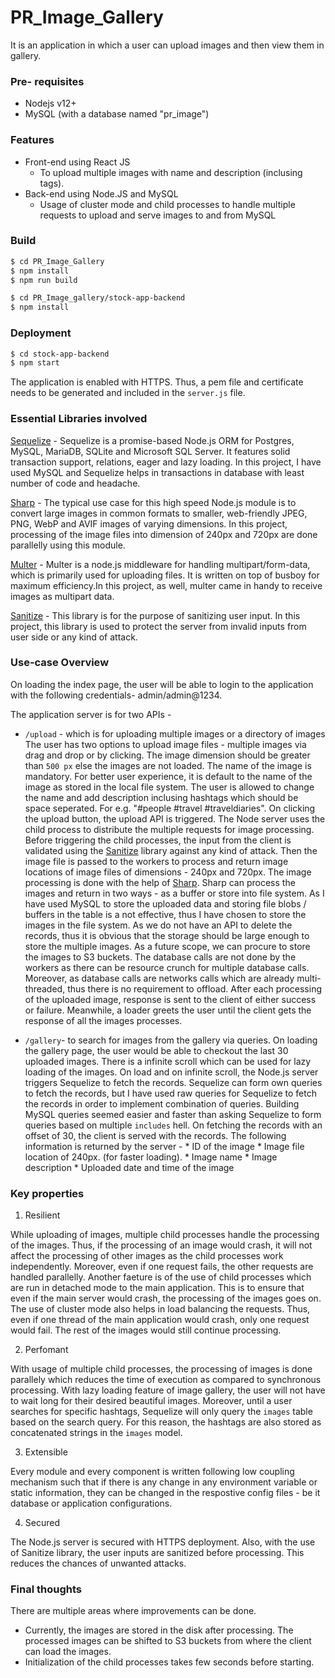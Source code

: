# PR_Image_Gallery
It is an application in which a user can upload images and then view them in gallery.

### Pre- requisites
- Nodejs v12+
- MySQL (with a database named "pr_image")
 

### Features
- Front-end using React JS 
    - To upload multiple images with name and description (inclusing tags).
- Back-end using Node.JS and MySQL
    - Usage of cluster mode and child processes to handle multiple requests to upload and serve images to and from MySQL

### Build
```sh
$ cd PR_Image_Gallery
$ npm install
$ npm run build
```
```sh
$ cd PR_Image_gallery/stock-app-backend
$ npm install
```

### Deployment
```sh
$ cd stock-app-backend
$ npm start
```
The application is enabled with HTTPS. Thus, a pem file and certificate needs to be generated and included in the  `server.js` file.

### Essential Libraries involved
[Sequelize](https://sequelize.org/) - Sequelize is a promise-based Node.js ORM for Postgres, MySQL, MariaDB, SQLite and Microsoft SQL Server. It features solid transaction support, relations, eager and lazy loading. In this project, I have used MySQL and Sequelize helps in transactions in database with least number of code and headache.

[Sharp](https://www.npmjs.com/package/sharp) - The typical use case for this high speed Node.js module is to convert large images in common formats to smaller, web-friendly JPEG, PNG, WebP and AVIF images of varying dimensions. In this project, processing of the image files into dimension of 240px and 720px are done parallelly using this module. 

[Multer](https://www.npmjs.com/package/multer) - Multer is a node.js middleware for handling multipart/form-data, which is primarily used for uploading files. It is written on top of busboy for maximum efficiency.In this project, as well, multer came in handy to receive images as multipart data.

[Sanitize](https://www.npmjs.com/package/sanitize) - This library is for the purpose of sanitizing user input. In this project, this library is used to protect the server from invalid inputs from user side or any kind of attack.

### Use-case Overview
On loading the index page, the user will be able to login to the application with the following credentials- admin/admin@1234.

The application server is for two APIs - 
* `/upload` - which is for uploading multiple images or a directory of images
The user has two options to upload image files - multiple images via drag and drop or by clicking. The image dimension should be greater than `500 px` else the images are not loaded. The name of the image is mandatory. For better user experience, it is default to the name of the image as stored in the local file system. The user is allowed to change the name and add description inclusing hashtags which should be space seperated. For e.g. "#people #travel #traveldiaries". On clicking the upload button, the upload API is triggered. 
The Node server uses the child process to distribute the multiple requests for image processing. Before triggering the child processes, the input from the client is validated using the [Sanitize]() library against any kind of attack. Then the image file is passed to the workers to process and return image locations of image files of dimensions - 240px and 720px. The image processing is done with the help of [Sharp](). Sharp can process the images and return in two ways - as a buffer or store into file system. As I have used MySQL to store the uploaded data and storing file blobs / buffers in the table is a not effective, thus I have chosen to store the images in the file system. As we do not have an API to delete the records, thus it is obvious that the storage should be large enough to store the multiple images. As a future scope, we can procure to store the images to S3 buckets.
The database calls are not done by the workers as there can be resource crunch for multiple database calls. Moreover, as database calls are networks calls which are already multi-threaded, thus there is no requirement to offload.
After each processing of the uploaded image, response is sent to the client of either success or failure.
Meanwhile, a loader greets the user until the client gets the response of all the images processes. 


* `/gallery`- to search for images from the gallery via queries. 
On loading the gallery page, the user would be able to checkout the last 30 uploaded images. There is a infinite scroll which can be used for lazy loading of the images. 
On load and on infinite scroll, the Node.js server triggers Sequelize to fetch the records. Sequelize can form own queries to fetch the records, but I have used raw queries for Sequelize to fetch the records in order to implement combination of queries. Building MySQL queries seemed easier and faster than asking Sequelize to form queries based on multiple `includes` hell. On fetching the records with an offset of 30, the client is served with the records. The following information is returned by the server -
        * ID of the image
        * Image file location of 240px. (for faster loading).
        * Image name
        * Image description
        * Uploaded date and time of the image

### Key properties
1. Resilient 

While uploading of images, multiple child processes handle the processing of the images. Thus, if the processing of an image would crash, it will not affect the processing of other images as the child processes work independently. Moreover, even if one request fails, the other requests are handled parallelly. Another faeture is of the use of child processes which are run in detached mode to the main application. This is to ensure that even if the main server would crash, the processing of the images goes on. The use of cluster mode also helps in load balancing the requests. Thus, even if one thread of the main application would crash, only one request would fail. The rest of the images would still continue processing. 

2. Perfomant 

With usage of multiple child processes, the processing of images is done parallely which reduces the time of execution as compared to synchronous processing. 
With lazy loading feature of image gallery, the user will not have to wait long for their desired beautiful images. 
Moreover, until a user searches for specific hashtags, Sequelize will only query the `images` table based on the search query. For this reason, the hashtags are also stored as concatenated strings in the `images` model.

3. Extensible

Every module and every component is written following low coupling mechanism such that if there is any change in any environment variable or static information, they can be changed in the respostive config files - be it database or application configurations.

4. Secured

The Node.js server is secured with HTTPS deployment. Also, with the use of Sanitize library, the user inputs are sanitized before processing. This reduces the chances of unwanted attacks. 

### Final thoughts
There are multiple areas where improvements can be done. 
- Currently, the images are stored in the disk after processing. The processed images can be shifted to S3 buckets from where the client can load the images. 
- Initialization of the child processes takes few seconds before starting. 
